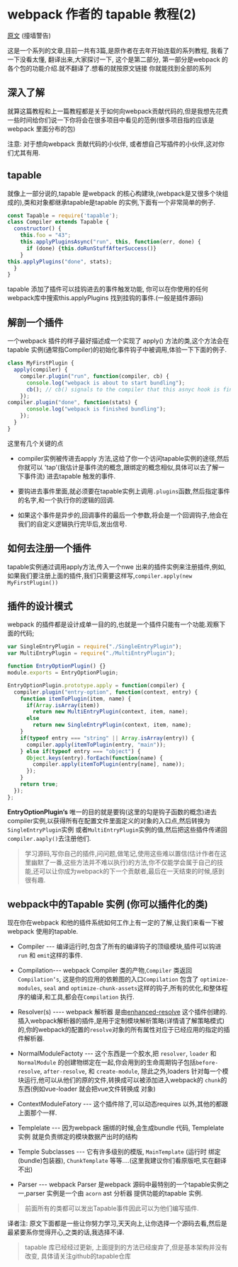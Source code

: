# webpack 作者的 tapable 教程(2)

[原文][2] (撞墙警告)

这是一个系列的文章,目前一共有3篇,是原作者在去年开始连载的系列教程, 我看了一下没看太懂, 翻译出来,大家探讨一下, 这个是第二部分, 第一部分是webpack 的各个包的功能介绍.就不翻译了.想看的就按原文链接 你就能找到全部的系列

## 深入了解

就算这篇教程和上一篇教程都是关于如何向webpack贡献代码的,但是我想先花费一些时间给你们说一下你将会在很多项目中看见的范例(很多项目指的应该是 webpack 里面分布的包)

注意: 对于想向webpack 贡献代码的小伙伴, 或者想自己写插件的小伙伴,这对你们尤其有用.

## tapable

就像上一部分说的,tapable 是webpack 的核心构建块,(webpack是又很多个块组成的),类和对象都继承tapable是tapable 的实例,下面有一个非常简单的例子.

```js
const Tapable = require('tapable');
class Compiler extends Tapable {
  constructor() {  
    this.foo = "43";
    this.applyPluginsAsync("run", this, function(err, done) {
      if (done) {this.doRunStuffAfterSuccess()}
    }
this.applyPlugins("done", stats);
  }
}
```

tapable 添加了插件可以挂钩进去的事件触发功能, 你可以在你使用的任何webpack库中搜索this.applyPlugins 找到挂钩的事件.(一般是插件源码)

## 解剖一个插件

一个webpack 插件的样子最好描述成一个实现了 apply() 方法的类,这个方法会在tapable 实例(通常指Compiler)的初始化事件钩子中被调用,体验一下下面的例子.

```js
class MyFirstPlugin {
  apply(compiler) {
    compiler.plugin("run", function(compiler, cb) {
      console.log("webpack is about to start bundling");
      cb(); // cb() signals to the compiler that this asnyc hook is finished.
    });
compiler.plugin("done", function(stats) {
      console.log("webpack is finished bundling");
    });  
  }
}
```

这里有几个关键的点

- compiler实例被传进去apply 方法,这给了你一个访问tapable实例的途径,然后你就可以 'tap'(我估计是事件流的概念,跟绑定的概念相似,具体可以去了解一下事件流) 进去tapable 触发的事件.

- 要钩进去事件里面,就必须要在tapable实例上调用`.plugins`函数,然后指定事件的名字,和一个执行你的逻辑的回调.

- 如果这个事件是异步的,回调事件的最后一个参数,将会是一个回调钩子,他会在我们的自定义逻辑执行完毕后,发出信号.

## 如何去注册一个插件

tapable实例通过调用apply方法,传入一个nwe 出来的插件实例来注册插件,例如,如果我们要注册上面的插件,我们只需要这样写,`compiler.apply(new MyFirstPlugin())`

## 插件的设计模式

webpack 的插件都是设计成单一目的的,也就是一个插件只能有一个功能.观察下面的代码;

```js
var SingleEntryPlugin = require("./SingleEntryPlugin");
var MultiEntryPlugin = require("./MultiEntryPlugin");

function EntryOptionPlugin() {}
module.exports = EntryOptionPlugin;

EntryOptionPlugin.prototype.apply = function(compiler) {
  compiler.plugin("entry-option", function(context, entry) {
    function itemToPlugin(item, name) {
      if(Array.isArray(item))
        return new MultiEntryPlugin(context, item, name);
      else
        return new SingleEntryPlugin(context, item, name);
    }
    if(typeof entry === "string" || Array.isArray(entry)) {
      compiler.apply(itemToPlugin(entry, "main"));
    } else if(typeof entry === "object") {
      Object.keys(entry).forEach(function(name) {
        compiler.apply(itemToPlugin(entry[name], name));
      });
    }
    return true;
  });
};
```

**EntryOptionPlugin’s**  唯一的目的就是要钩(这里的勾是钩子函数的概念)进去compiler实例,以获得所有在配置文件里面定义的对象的入口点,然后转换为`SingleEntryPlugin`实例 或者`MultiEntryPlugin`实例的值,然后把这些插件传递回`compiler.aaply()`去注册他们.

> 学习源码,写你自己的插件,问问题,做笔记,使用这些难以置信(估计作者在这里幽默了一番,这些方法并不难以执行)的方法,你不仅能学会属于自己的技能,还可以让你成为webpack的下一个贡献者,最后在一天结束的时候,感到很有趣.

## webpack中的Tapable 实例 (你可以插件化的类)

现在你在webpack 和他的插件系统如何工作上有一定的了解,让我们来看一下被webpack 使用的tapable.

- Compiler --- 编译运行时,包含了所有的编译钩子的顶级模块,插件可以钩进`run` 和 `emit`这样的事件.

- Compilation--- webpack Compiler 类的产物,`Compiler` 类返回`Compilation‘s`, 这是你的应用的依赖图的入口`Compilation` 包含了 `optimize-modules`, `seal` and `optimize-chunk-assets`这样的钩子,所有的优化,和整体程序的编译,和工具,都会在`Compilation` 执行.

- Resolver(s) ---- webpack 解析器 是由[enhanced-resolve][1] 这个插件创建的.插入webpack解析器的插件,是用于定制模块解析策略(详情请了解策略模式)的,你的webpack的配置的`resolve`对象的所有属性对应于已经应用的指定的插件解析器.

- NormalModuleFactoty --- 这个东西是一个胶水,把 `resolver`, `loader` 和 `NormalModule` 的创建物绑定在一起,你会用到的生命周期钩子包括`before-resolve`, `after-resolve`, 和 `create-module`, 除此之外,loaders 针对每一个模块运行,他可以从他们的原的文件,转换成可以被添加进入webpack的 `chunk`的东西(例如vue-loader 就会把vue文件转换成 对象)

- ContextModuleFatory --- 这个插件除了,可以动态requires 以外,其他的都跟上面那个一样.

- Templelate --- 因为webpack 捆绑的时候,会生成bundle 代码, Templelate 实例 就是负责绑定的模块数据产出时的结构

- Temple Subclasses --- 它有许多级别的模版, `MainTemplate` (运行时 绑定(bundle)包装器), `ChunkTemplate` 等等....(这里我建议你们看原版吧,实在翻译不出)

- Parser --- webpack Parser 是webpack 源码中最特别的一个tapable实例之一,parser 实例是一个由 `acorn` ast 分析器 提供功能的tapable 实例.

> 前面所有的类都可以发出Tapable事件因此可以为他们编写插件.

译者注: 原文下面都是一些让你努力学习,天天向上,让你选择一个源码去看,然后是最紧要系你觉得开心,之类的话,我选择不译.

> tapable 库已经经过更新, 上面提到的方法已经废弃了,但是基本架构并没有改变, 具体请关注github的tapable仓库

[1]: https://github.com/webpack/enhanced-resolve
[2]: https://medium.com/webpack/the-contributors-guide-to-webpack-part-2-9fd5e658e08c